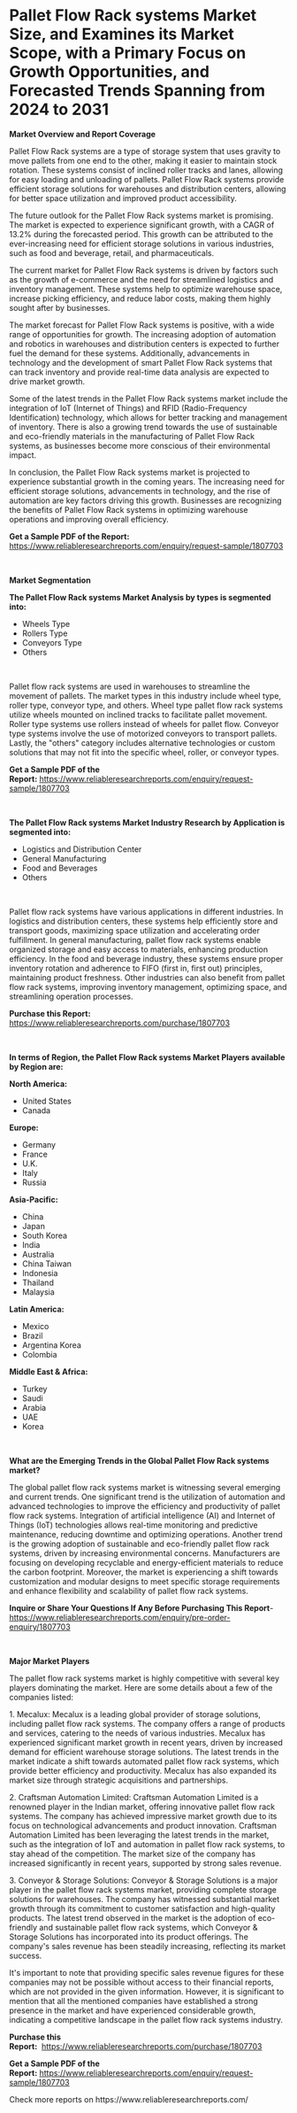 <p><h1>Pallet Flow Rack systems Market Size, and Examines its Market Scope, with a Primary Focus on Growth Opportunities, and Forecasted Trends Spanning from 2024 to 2031</h1></p><p><strong>Market Overview and Report Coverage</strong></p>
<p><p>Pallet Flow Rack systems are a type of storage system that uses gravity to move pallets from one end to the other, making it easier to maintain stock rotation. These systems consist of inclined roller tracks and lanes, allowing for easy loading and unloading of pallets. Pallet Flow Rack systems provide efficient storage solutions for warehouses and distribution centers, allowing for better space utilization and improved product accessibility.</p><p>The future outlook for the Pallet Flow Rack systems market is promising. The market is expected to experience significant growth, with a CAGR of 13.2% during the forecasted period. This growth can be attributed to the ever-increasing need for efficient storage solutions in various industries, such as food and beverage, retail, and pharmaceuticals.</p><p>The current market for Pallet Flow Rack systems is driven by factors such as the growth of e-commerce and the need for streamlined logistics and inventory management. These systems help to optimize warehouse space, increase picking efficiency, and reduce labor costs, making them highly sought after by businesses.</p><p>The market forecast for Pallet Flow Rack systems is positive, with a wide range of opportunities for growth. The increasing adoption of automation and robotics in warehouses and distribution centers is expected to further fuel the demand for these systems. Additionally, advancements in technology and the development of smart Pallet Flow Rack systems that can track inventory and provide real-time data analysis are expected to drive market growth.</p><p>Some of the latest trends in the Pallet Flow Rack systems market include the integration of IoT (Internet of Things) and RFID (Radio-Frequency Identification) technology, which allows for better tracking and management of inventory. There is also a growing trend towards the use of sustainable and eco-friendly materials in the manufacturing of Pallet Flow Rack systems, as businesses become more conscious of their environmental impact.</p><p>In conclusion, the Pallet Flow Rack systems market is projected to experience substantial growth in the coming years. The increasing need for efficient storage solutions, advancements in technology, and the rise of automation are key factors driving this growth. Businesses are recognizing the benefits of Pallet Flow Rack systems in optimizing warehouse operations and improving overall efficiency.</p></p>
<p><strong>Get a Sample PDF of the Report:</strong> <a href="https://www.reliableresearchreports.com/enquiry/request-sample/1807703">https://www.reliableresearchreports.com/enquiry/request-sample/1807703</a></p>
<p>&nbsp;</p>
<p><strong>Market Segmentation</strong></p>
<p><strong>The Pallet Flow Rack systems Market Analysis by types is segmented into:</strong></p>
<p><ul><li>Wheels Type</li><li>Rollers Type</li><li>Conveyors Type</li><li>Others</li></ul></p>
<p>&nbsp;</p>
<p><p>Pallet flow rack systems are used in warehouses to streamline the movement of pallets. The market types in this industry include wheel type, roller type, conveyor type, and others. Wheel type pallet flow rack systems utilize wheels mounted on inclined tracks to facilitate pallet movement. Roller type systems use rollers instead of wheels for pallet flow. Conveyor type systems involve the use of motorized conveyors to transport pallets. Lastly, the "others" category includes alternative technologies or custom solutions that may not fit into the specific wheel, roller, or conveyor types.</p></p>
<p><strong>Get a Sample PDF of the Report:</strong>&nbsp;<a href="https://www.reliableresearchreports.com/enquiry/request-sample/1807703">https://www.reliableresearchreports.com/enquiry/request-sample/1807703</a></p>
<p>&nbsp;</p>
<p><strong>The Pallet Flow Rack systems Market Industry Research by Application is segmented into:</strong></p>
<p><ul><li>Logistics and Distribution Center</li><li>General Manufacturing</li><li>Food and Beverages</li><li>Others</li></ul></p>
<p>&nbsp;</p>
<p><p>Pallet flow rack systems have various applications in different industries. In logistics and distribution centers, these systems help efficiently store and transport goods, maximizing space utilization and accelerating order fulfillment. In general manufacturing, pallet flow rack systems enable organized storage and easy access to materials, enhancing production efficiency. In the food and beverage industry, these systems ensure proper inventory rotation and adherence to FIFO (first in, first out) principles, maintaining product freshness. Other industries can also benefit from pallet flow rack systems, improving inventory management, optimizing space, and streamlining operation processes.</p></p>
<p><strong>Purchase this Report:</strong>&nbsp; <a href="https://www.reliableresearchreports.com/purchase/1807703">https://www.reliableresearchreports.com/purchase/1807703</a></p>
<p>&nbsp;</p>
<p><strong>In terms of Region, the Pallet Flow Rack systems Market Players available by Region are:</strong></p>
<p>
    <p> <strong> North America: </strong>
        <ul>
            <li>United States</li>
            <li>Canada</li>
        </ul>
        </p> 
    <p> <strong> Europe: </strong>
        <ul>
            <li>Germany</li>
            <li>France</li>
            <li>U.K.</li>
            <li>Italy</li>
            <li>Russia</li>
        </ul>
        </p> 
    <p> <strong> Asia-Pacific: </strong>
        <ul>
            <li>China</li>
            <li>Japan</li>
            <li>South Korea</li>
            <li>India</li>
            <li>Australia</li>
            <li>China Taiwan</li>
            <li>Indonesia</li>
            <li>Thailand</li>
            <li>Malaysia</li>
        </ul>
        </p> 
    <p> <strong> Latin America: </strong>
        <ul>
            <li>Mexico</li>
            <li>Brazil</li>
            <li>Argentina Korea</li>
            <li>Colombia</li>
        </ul>
        </p> 
    <p> <strong> Middle East & Africa: </strong>
        <ul>
            <li>Turkey</li>
            <li>Saudi</li>
            <li>Arabia</li>
            <li>UAE</li>
            <li>Korea</li>
        </ul>
    </p>
    </p>
<p>&nbsp;</p>
<p><strong>What are the Emerging Trends in the Global Pallet Flow Rack systems market?</strong></p>
<p><p>The global pallet flow rack systems market is witnessing several emerging and current trends. One significant trend is the utilization of automation and advanced technologies to improve the efficiency and productivity of pallet flow rack systems. Integration of artificial intelligence (AI) and Internet of Things (IoT) technologies allows real-time monitoring and predictive maintenance, reducing downtime and optimizing operations. Another trend is the growing adoption of sustainable and eco-friendly pallet flow rack systems, driven by increasing environmental concerns. Manufacturers are focusing on developing recyclable and energy-efficient materials to reduce the carbon footprint. Moreover, the market is experiencing a shift towards customization and modular designs to meet specific storage requirements and enhance flexibility and scalability of pallet flow rack systems.</p></p>
<p><strong>Inquire or Share Your Questions If Any Before Purchasing This Report</strong>- <a href="https://www.reliableresearchreports.com/enquiry/pre-order-enquiry/1807703">https://www.reliableresearchreports.com/enquiry/pre-order-enquiry/1807703</a></p>
<p>&nbsp;</p>
<p><strong>Major Market Players</strong></p>
<p><p>The pallet flow rack systems market is highly competitive with several key players dominating the market. Here are some details about a few of the companies listed:</p><p>1. Mecalux: Mecalux is a leading global provider of storage solutions, including pallet flow rack systems. The company offers a range of products and services, catering to the needs of various industries. Mecalux has experienced significant market growth in recent years, driven by increased demand for efficient warehouse storage solutions. The latest trends in the market indicate a shift towards automated pallet flow rack systems, which provide better efficiency and productivity. Mecalux has also expanded its market size through strategic acquisitions and partnerships.</p><p>2. Craftsman Automation Limited: Craftsman Automation Limited is a renowned player in the Indian market, offering innovative pallet flow rack systems. The company has achieved impressive market growth due to its focus on technological advancements and product innovation. Craftsman Automation Limited has been leveraging the latest trends in the market, such as the integration of IoT and automation in pallet flow rack systems, to stay ahead of the competition. The market size of the company has increased significantly in recent years, supported by strong sales revenue.</p><p>3. Conveyor & Storage Solutions: Conveyor & Storage Solutions is a major player in the pallet flow rack systems market, providing complete storage solutions for warehouses. The company has witnessed substantial market growth through its commitment to customer satisfaction and high-quality products. The latest trend observed in the market is the adoption of eco-friendly and sustainable pallet flow rack systems, which Conveyor & Storage Solutions has incorporated into its product offerings. The company's sales revenue has been steadily increasing, reflecting its market success.</p><p>It's important to note that providing specific sales revenue figures for these companies may not be possible without access to their financial reports, which are not provided in the given information. However, it is significant to mention that all the mentioned companies have established a strong presence in the market and have experienced considerable growth, indicating a competitive landscape in the pallet flow rack systems industry.</p></p>
<p><strong>Purchase this Report:</strong>&nbsp;&nbsp;<a href="https://www.reliableresearchreports.com/purchase/1807703">https://www.reliableresearchreports.com/purchase/1807703</a></p>
<p></p>
<p><strong>Get a Sample PDF of the Report:</strong>&nbsp;<a href="https://www.reliableresearchreports.com/enquiry/request-sample/1807703">https://www.reliableresearchreports.com/enquiry/request-sample/1807703</a></p>
<p>Check more reports on https://www.reliableresearchreports.com/</p>